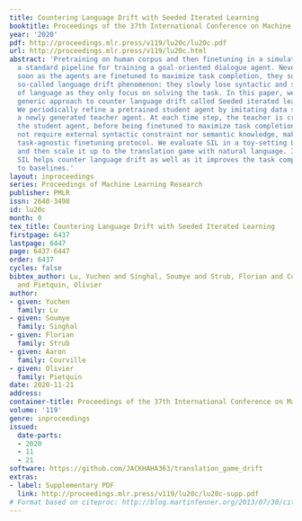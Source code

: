 ```yaml
---
title: Countering Language Drift with Seeded Iterated Learning
booktitle: Proceedings of the 37th International Conference on Machine Learning
year: '2020'
pdf: http://proceedings.mlr.press/v119/lu20c/lu20c.pdf
url: http://proceedings.mlr.press/v119/lu20c.html
abstract: 'Pretraining on human corpus and then finetuning in a simulator has become
  a standard pipeline for training a goal-oriented dialogue agent. Nevertheless, as
  soon as the agents are finetuned to maximize task completion, they suffer from the
  so-called language drift phenomenon: they slowly lose syntactic and semantic properties
  of language as they only focus on solving the task. In this paper, we propose a
  generic approach to counter language drift called Seeded iterated learning (SIL).
  We periodically refine a pretrained student agent by imitating data sampled from
  a newly generated teacher agent. At each time step, the teacher is created by copying
  the student agent, before being finetuned to maximize task completion. SIL does
  not require external syntactic constraint nor semantic knowledge, making it a valuable
  task-agnostic finetuning protocol. We evaluate SIL in a toy-setting Lewis Game,
  and then scale it up to the translation game with natural language. In both settings,
  SIL helps counter language drift as well as it improves the task completion compared
  to baselines.'
layout: inproceedings
series: Proceedings of Machine Learning Research
publisher: PMLR
issn: 2640-3498
id: lu20c
month: 0
tex_title: Countering Language Drift with Seeded Iterated Learning
firstpage: 6437
lastpage: 6447
page: 6437-6447
order: 6437
cycles: false
bibtex_author: Lu, Yuchen and Singhal, Soumye and Strub, Florian and Courville, Aaron
  and Pietquin, Olivier
author:
- given: Yuchen
  family: Lu
- given: Soumye
  family: Singhal
- given: Florian
  family: Strub
- given: Aaron
  family: Courville
- given: Olivier
  family: Pietquin
date: 2020-11-21
address: 
container-title: Proceedings of the 37th International Conference on Machine Learning
volume: '119'
genre: inproceedings
issued:
  date-parts:
  - 2020
  - 11
  - 21
software: https://github.com/JACKHAHA363/translation_game_drift
extras:
- label: Supplementary PDF
  link: http://proceedings.mlr.press/v119/lu20c/lu20c-supp.pdf
# Format based on citeproc: http://blog.martinfenner.org/2013/07/30/citeproc-yaml-for-bibliographies/
---
```


